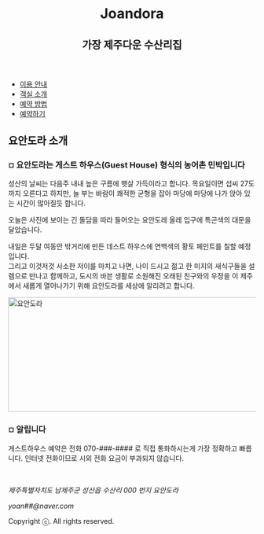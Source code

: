 <html lang="ko">
<head>
<meta charset="utf-8">
<title>요안도라</title>
<link href="css/style3.css" rel="stylesheet" type="text/css"><!--[if lt IE 9]>
<script src="http://html5shiv.googlecode.com/svn/trunk/html5.js"></script>
<![endif]-->
</head>

<body>
<div class="container">
		<header>
			  <h1>Joandora</h1>
				<h2>가장 제주다운 수산리집</h2>
		</header>  
    <nav class="navi">
      <ul>
        <li><a href="#">이용 안내</a></li>
        <li><a href="#">객실 소개</a></li>
        <li><a href="#">예약 방법</a></li>
        <li><a href="#">예약하기</a></li>
      </ul>
    </nav>  
		<section class="content">
				<h2>요안도라 소개</h2>    
				<article>
						<h3>¤ 요안도라는 게스트 하우스(Guest House) 형식의 농어촌 민박입니다</h3>
						<p>성산의 날씨는 다음주 내내 높은 구름에 햇살 가득이라고 합니다. 목요일이면 섭씨 27도까지 오른다고 하지만, 늘 부는 바람이 쾌적한 균형을 잡아 마당에 마당에 나가 앉아 있는 시간이 많아질듯 합니다.</p>
						<p>오늘은 사진에 보이는 긴 돌담을 따라 들어오는 요안도레 올레 입구에 특곤색의 대문을 달았습니다.</p>
						<p>내일은 두달 여동안 밖거리에 만든 데스트 하우스에 연백색의 황토 페인트를 칠할 예정입니다. <br>
								그리고 이것저것 사소한 저이를 마치고 나면, 나이 드시고 젊고 한 미지의 새식구들을 설렘으로 만나고 함께하고, 도시의 바븐 생활로 소원해진 오래된 친구와의 우정을 이 제주에서 새롭게 열어나가기 위해 요안도라를 세상에 알리려고 합니다.</p>
						<div class="banner"><img src="images/banner2.png" width="700" height="233" alt="요안도라"></div>      
				</article>
		</section>	
		<aside class="sidebar">
				<h3>¤ 알립니다</h3>
				<p>게스트하우스 예약은 전화 070-###-#### 로 직접 통화하시는게 가장 정확하고 빠릅니다.
						인터넷 전화이므로 시외 전화 요금이 부과되지 않습니다. </p>
				<img src="images/2.jpg" alt="">
				<img src="images/1.jpg" alt="">
				<img src="images/4.jpg" alt="">    
		</aside>    
		<footer>
				<address>
						<p>제주특별자치도 남제주군 성산읍 수산리 000 번지 요안도라 </p>
						<p>yoan##@naver.com</p>
				</address>				
				<p> Copyright ⓒ. All rights reserved.</p>      
		</footer>
</div>
</body>
</html>
